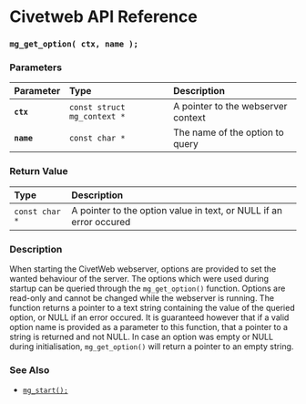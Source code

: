# Civetweb API Reference

### `mg_get_option( ctx, name );`

### Parameters

| Parameter | Type | Description |
| :--- | :--- | :--- |
|**`ctx`**|`const struct mg_context *`| A pointer to the webserver context |
|**`name`**|`const char *`| The name of the option to query |

### Return Value

| Type | Description |
| :--- | :--- |
|`const char *`| A pointer to the option value in text, or NULL if an error occured |

### Description

When starting the CivetWeb webserver, options are provided to set the wanted behaviour of the server. The options which were used during startup can be queried through the `mg_get_option()` function. Options are read-only and cannot be changed while the webserver is running. The function returns a pointer to a text string containing the value of the queried option, or NULL if an error occured. It is guaranteed however that if a valid option name is provided as a parameter to this function, that a pointer to a string is returned and not NULL. In case an option was empty or NULL during initialisation, `mg_get_option()` will return a pointer to an empty string.

### See Also

* [`mg_start();`](mg_start.md)
